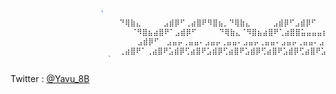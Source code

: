 <!-- ![Header](https://raw.githubusercontent.com/yavu/yavu/main/header.png) -->
<!--
![Header](https://raw.githubusercontent.com/yavu/yavu/main/header_2.png)

　　　　　　　　 🟦  
　　　　　　　　 🟦  
🟦🟦🟦🟦🟦🟦🟦🟦　　|  
🟦⬛⬛⬛⬛⬛⬛🟦　　|　　Hi I'm Yavu.  
🟦⬛🟦⬛⬛🟦⬛🟦　　|　　I develop Minecraft Datapacks  
🟦⬛🟦⬛⬛🟦⬛🟦　＜　　 in my spare time.  
🟦⬛⬛⬛⬛⬛⬛🟦　　|　　Twitter : [@Yavu_8B](https://twitter.com/Yavu_8B)  
🟦🟦🟦🟦🟦🟦🟦🟦　　|  



```js
"⠂⠂⠂⠂⠂⠂⠂⠂⠂⠂⠂⠂⠂⠂⠂⠂⠂⠂⠂⠂⠂⠂⠂⠂⠂⠂⠂⠂⠂⠂⠂⠂⠂⠂⠂⠂⠂⠂⠂⠂⠂⠂⠂⠂⠂⠂⠂⠂⠂⠂⠂⠂⠂⠂⠂⠂⠂"  
"⠂⠂⠂⠂⠂⠂⠂⠙⢿⣷⣄⠂⠂⠂⠂⣠⣾⡿⠋⢀⣴⣿⠟⠻⣿⣦⡀⠙⢿⣷⣄⠂⠂⠂⠂⣠⣾⡿⠋⣠⣾⡿⠋⠂⠂⢀⣴⣿⠟⠁⠂⠂⠂⠂⠂⠂⠂"  
"⠂⠂⠂⠂⠂⠂⠂⠂⠂⠈⠻⣿⣦⣴⣿⠟⠁⣠⣾⡿⠋⠂⠂⠂⠂⠙⢿⣷⣄⠈⠻⣿⣦⣴⣿⠟⢁⣴⣿⣿⣥⣤⣤⣤⣾⡿⠋⠂⠂⠂⠂⠂⠂⠂⠂⠂⠂"  
"⠂⠂⠂⠂⠂⠂⠂⠂⠂⠂⣠⣾⡿⠋⠂⣠⣤⡤⢀⣤⣤⠄⣠⣤⡤⢀⣤⣤⠄⣠⣤⡤⢀⣤⣤⠄⣠⣤⡤⢀⣤⣤⠄⣠⣤⡤⢀⠂⠂⠂⠂⠂⠂⠂⠂⠂⠂"
"⠂⠂⠂⠂⠂⠂⠂⢀⣴⣿⠟⠁⢀⣴⣿⠟⣡⣾⡿⢋⣴⣿⠟⣡⣾⡿⢋⣴⣿⠟⣡⣾⡿⢋⣴⣿⠟⣡⣾⡿⢋⣴⣿⠟⣡⣾⡿⢋⣤⡀⠂⠂⠂⠂⠂⠂⠂" 
"⠂⠂⠂⠂⠂⠂⠂⠂⠂⠂⠂⠂⠂⠂⠂⠂⠂⠂⠂⠂⠂⠂⠂⠂⠂⠂⠂⠂⠂⠂⠂⠂⠂⠂⠂⠂⠂⠂⠂⠂⠂⠂⠂⠂⠂⠂⠂⠂⠂⠂⠂⠂⠂⠂⠂⠂⠂"
```

-->

```js
                    '                                                         　　　 `
           　　          ⠙⢿⣷⣄　　　⣠⣾⡿⠋⢀⣴⣿⠟⠻⣿⣦⡀⠙⢿⣷⣄　　　⣠⣾⡿⠋⣠⣾⡿⠋ 　⢀⣴⣿⠟⠁
           　　         　  ⠈⠻⣿⣦⣴⣿⠟⠁⣠⣾⡿⠋　　　⠙⢿⣷⣄⠈⠻⣿⣦⣴⣿⠟⢁⣴⣿⣿⣥⣤⣤⣤⣾⡿⠋
            　          　   ⣠⣾⡿⠋　⣠⣤⡤⢀⣤⣤⠄⣠⣤⡤⢀⣤⣤⠄⣠⣤⡤⢀⣤⣤⠄⣠⣤⡤⢀⣤⣤⠄⣠⣤⡤⢀
           　　          ⢀⣴⣿⠟⠁⢀⣴⣿⠟⣡⣾⡿⢋⣴⣿⠟⣡⣾⡿⢋⣴⣿⠟⣡⣾⡿⢋⣴⣿⠟⣡⣾⡿⢋⣴⣿⠟⣡⣾⡿⢋⣤⡀
                    　` 　　                                                          ' 
```
Twitter : [@Yavu_8B](https://twitter.com/Yavu_8B)

















